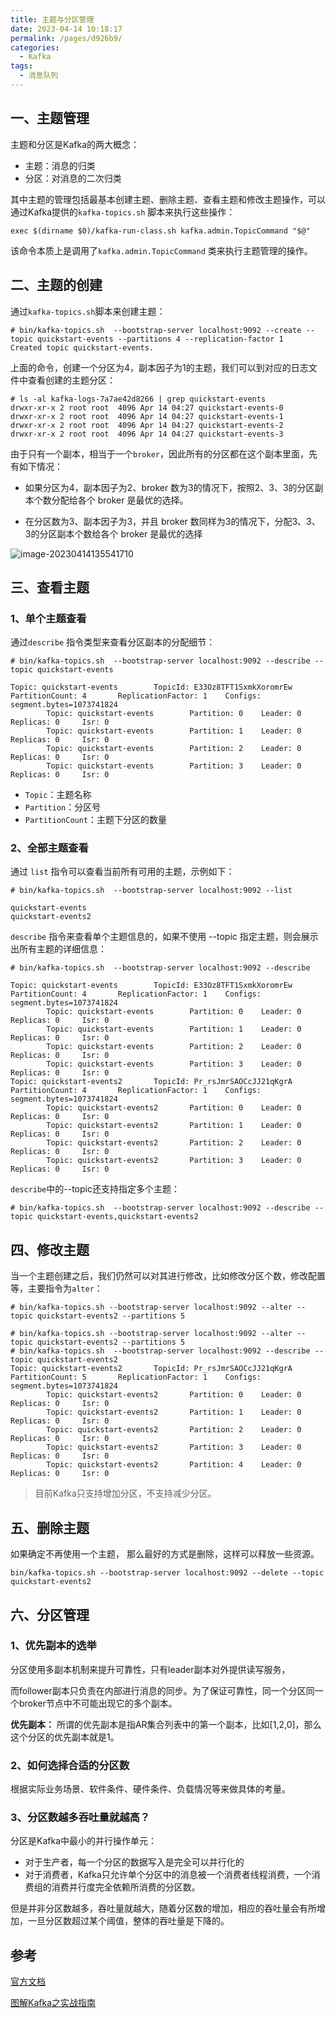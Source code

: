 ```yaml
---
title: 主题与分区管理
date: 2023-04-14 10:18:17
permalink: /pages/d926b9/
categories:
  - Kafka
tags:
  - 消息队列
---
```

## 一、主题管理

主题和分区是Kafka的两大概念：

- 主题：消息的归类
- 分区：对消息的二次归类

其中主题的管理包括最基本创建主题、删除主题、查看主题和修改主题操作，可以通过Kafka提供的`kafka-topics.sh` 脚本来执行这些操作：

```shell
exec $(dirname $0)/kafka-run-class.sh kafka.admin.TopicCommand "$@"
```

该命令本质上是调用了`kafka.admin.TopicCommand` 类来执行主题管理的操作。

## 二、主题的创建

通过`kafka-topics.sh`脚本来创建主题：

```shell
# bin/kafka-topics.sh  --bootstrap-server localhost:9092 --create --topic quickstart-events --partitions 4 --replication-factor 1
Created topic quickstart-events.
```

上面的命令，创建一个分区为4，副本因子为1的主题，我们可以到对应的日志文件中查看创建的主题分区：

```shell
# ls -al kafka-logs-7a7ae42d8266 | grep quickstart-events
drwxr-xr-x 2 root root  4096 Apr 14 04:27 quickstart-events-0
drwxr-xr-x 2 root root  4096 Apr 14 04:27 quickstart-events-1
drwxr-xr-x 2 root root  4096 Apr 14 04:27 quickstart-events-2
drwxr-xr-x 2 root root  4096 Apr 14 04:27 quickstart-events-3
```

由于只有一个副本，相当于一个`broker`，因此所有的分区都在这个副本里面，先有如下情况：

- 如果分区为4，副本因子为2、broker 数为3的情况下，按照2、3、3的分区副本个数分配给各个 broker 是最优的选择。

- 在分区数为3、副本因子为3，并且 broker 数同样为3的情况下，分配3、3、3的分区副本个数给各个 broker 是最优的选择

![image-20230414135541710](https://blog-1300853183.cos.ap-chengdu.myqcloud.com/img/image-20230414135541710.png)



## 三、查看主题

### 1、单个主题查看

通过`describe` 指令类型来查看分区副本的分配细节：

```shell
# bin/kafka-topics.sh  --bootstrap-server localhost:9092 --describe --topic quickstart-events
```

```
Topic: quickstart-events        TopicId: E33Oz8TFT1SxmkXoromrEw PartitionCount: 4       ReplicationFactor: 1    Configs: segment.bytes=1073741824
        Topic: quickstart-events        Partition: 0    Leader: 0       Replicas: 0     Isr: 0
        Topic: quickstart-events        Partition: 1    Leader: 0       Replicas: 0     Isr: 0
        Topic: quickstart-events        Partition: 2    Leader: 0       Replicas: 0     Isr: 0
        Topic: quickstart-events        Partition: 3    Leader: 0       Replicas: 0     Isr: 0
```

- `Topic`：主题名称
- `Partition`：分区号
- `PartitionCount`：主题下分区的数量

### 2、全部主题查看

通过 `list` 指令可以查看当前所有可用的主题，示例如下：

```shell
# bin/kafka-topics.sh  --bootstrap-server localhost:9092 --list
```

```
quickstart-events
quickstart-events2
```

`describe` 指令来查看单个主题信息的，如果不使用 --topic 指定主题，则会展示出所有主题的详细信息：

```shell
# bin/kafka-topics.sh  --bootstrap-server localhost:9092 --describe 
```

```
Topic: quickstart-events        TopicId: E33Oz8TFT1SxmkXoromrEw PartitionCount: 4       ReplicationFactor: 1    Configs: segment.bytes=1073741824
        Topic: quickstart-events        Partition: 0    Leader: 0       Replicas: 0     Isr: 0
        Topic: quickstart-events        Partition: 1    Leader: 0       Replicas: 0     Isr: 0
        Topic: quickstart-events        Partition: 2    Leader: 0       Replicas: 0     Isr: 0
        Topic: quickstart-events        Partition: 3    Leader: 0       Replicas: 0     Isr: 0
Topic: quickstart-events2       TopicId: Pr_rsJmrSAOCcJJ21qKgrA PartitionCount: 4       ReplicationFactor: 1    Configs: segment.bytes=1073741824
        Topic: quickstart-events2       Partition: 0    Leader: 0       Replicas: 0     Isr: 0
        Topic: quickstart-events2       Partition: 1    Leader: 0       Replicas: 0     Isr: 0
        Topic: quickstart-events2       Partition: 2    Leader: 0       Replicas: 0     Isr: 0
        Topic: quickstart-events2       Partition: 3    Leader: 0       Replicas: 0     Isr: 0
```

`describe`中的--topic还支持指定多个主题：

```shell
# bin/kafka-topics.sh  --bootstrap-server localhost:9092 --describe --topic quickstart-events,quickstart-events2
```

## 四、修改主题

当一个主题创建之后，我们仍然可以对其进行修改，比如修改分区个数，修改配置等，主要指令为`alter`：

```shell
# bin/kafka-topics.sh --bootstrap-server localhost:9092 --alter --topic quickstart-events2 --partitions 5
```

```shell
# bin/kafka-topics.sh --bootstrap-server localhost:9092 --alter --topic quickstart-events2 --partitions 5
# bin/kafka-topics.sh  --bootstrap-server localhost:9092 --describe --topic quickstart-events2
Topic: quickstart-events2       TopicId: Pr_rsJmrSAOCcJJ21qKgrA PartitionCount: 5       ReplicationFactor: 1    Configs: segment.bytes=1073741824
        Topic: quickstart-events2       Partition: 0    Leader: 0       Replicas: 0     Isr: 0
        Topic: quickstart-events2       Partition: 1    Leader: 0       Replicas: 0     Isr: 0
        Topic: quickstart-events2       Partition: 2    Leader: 0       Replicas: 0     Isr: 0
        Topic: quickstart-events2       Partition: 3    Leader: 0       Replicas: 0     Isr: 0
        Topic: quickstart-events2       Partition: 4    Leader: 0       Replicas: 0     Isr: 0
```

> 目前Kafka只支持增加分区，不支持减少分区。

## 五、删除主题

如果确定不再使用一个主题， 那么最好的方式是删除，这样可以释放一些资源。

```shell
bin/kafka-topics.sh --bootstrap-server localhost:9092 --delete --topic quickstart-events2
```

## 六、分区管理

### 1、优先副本的选举

分区使用多副本机制来提升可靠性，只有leader副本对外提供读写服务，

而follower副本只负责在内部进行消息的同步。为了保证可靠性，同一个分区同一个broker节点中不可能出现它的多个副本。

**优先副本：** 所谓的优先副本是指AR集合列表中的第一个副本，比如[1,2,0]，那么这个分区的优先副本就是1。

### 2、如何选择合适的分区数

根据实际业务场景、软件条件、硬件条件、负载情况等来做具体的考量。

### 3、分区数越多吞吐量就越高？

分区是Kafka中最小的并行操作单元：

- 对于生产者，每一个分区的数据写入是完全可以并行化的
- 对于消费者，Kafka只允许单个分区中的消息被一个消费者线程消费，一个消费组的消费并行度完全依赖所消费的分区数。

但是并非分区数越多，吞吐量就越大，随着分区数的增加，相应的吞吐量会有所增加，一旦分区数超过某个阈值，整体的吞吐量是下降的。

## 参考

[官方文档](https://kafka.apache.org/documentation/)

[图解Kafka之实战指南](https://juejin.cn/book/6844733793220165639?enter_from=search_result&utm_source=search)

